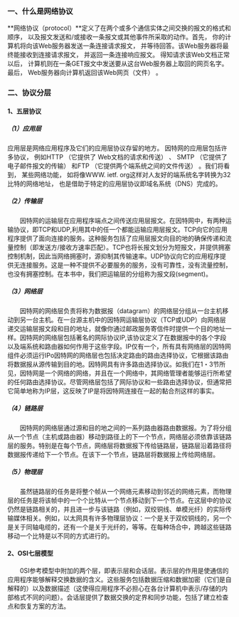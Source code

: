 ### 一、什么是网络协议

**网络协议（protocol）**定义了在两个或多个通信实体之间交换的报文的格式和顺序， 以及报文发送和/或接收一条报文或其他事件所采取的动作。首先， 你的计算机将向该Web服务器发送一条连接请求报文， 并等待回答。该Web服务器将最终能接收到连接请求报文， 并返回一条连接响应报文。 得知请求该Web文档正常以后， 计算机则在一条GET报文中发送要从这台Web服务器上取回的网页名字。 最后， Web服务器向计算机返回该Web网页（文件） 。

### 二、协议分层

#### 1、五层协议

##### （1）应用层  

应用层是网络应用程序及它们的应用层协议存留的地方。 因特网的应用层包括许多协议， 例如HTTP （它提供了 Web文档的请求和传送） 、 SMTP （它提供了电子邮件报文的传输） 和FTP （它提供两个端系统之间的文件传送） 。我们将看到， 某些网络功能， 如将像WWW. ietf. org这样对人友好的端系统名字转换为32比特的网络地址， 也是借助于特定的应用层协议即域名系统（DNS）完成的。 

##### （2）传输层

　　因特网的运输层在应用程序端点之间传送应用层报文。在因特网中，有两种运输协议，即TCP和UDP,利用其中的任一个都能运输应用层报文。TCP向它的应用程序提供了面向连接的服务。这种服务包括了应用层报文向目的地的确保传递和流量控制（即发送方/接收方速率匹配）。TCP也将长报文划分为短报文，并提供拥塞控制机制，因此当网络拥塞时，源抑制其传输速率。UDP协议向它的应用程序提供无连接服务。这是一种不提供不必要服务的服务，没有可靠性，没有流量控制，也没有拥塞控制。在本书中，我们把运输层的分组称为报文段(segment)。

##### （3）网络层  

　　因特网的网络层负责将称为数据报（datagram）的网络层分组从一台主机移动到另一台主机。在一台源主机中的因特网运输层协议（TCP或UDP）向网络层递交运输层报文段和目的地址，就像你通过邮政服务寄信件时提供一个目的地址一样。因特网的网络层包括著名的网际协议IP,该协议定义了在数据报中的各个字段以及端系统和路由器如何作用于这些字段。IP仅有一个，所有具有网络层的因特网组件必须运行IPo因特网的网络层也包括决定路由的路由选择协议，它根据该路由将数据报从源传输到目的地。因特网具有许多路由选择协议。如我们在1・3节所见，因特网是一个网络的网络，并且在一个网络中，其网络管理者能够运行所希望的任何路由选择协议。尽管网络层包括了网际协议和一些路由选择协议，但通常把它简单地称为IP层，这反映了IP是将因特网连接在一起的黏合剂这样的事实。

##### （4）链路层

　　因特网的网络层通过源和目的地之间的一系列路由器路由数据报。为了将分组从一个节点（主机或路由器）移动到路径上的下一个节点，网络层必须依靠该链路层的服务。特别是在每个节点，网络层将数据报下传给链路层，链路层沿着路径将数据报传递给下一个节点。在该下一个节点，链路层将数据报上传给网络层。

##### （5）物理层

　　虽然链路层的任务是将整个帧从一个网络元素移动到邻近的网络元素，而物理层的任务是将该帧中的一个个比特从一个节点移动到下一个节点。在这层中的协议仍然是链路相关的，并且进一步与该链路（例如，双绞铜线、单模光纤）的实际传输媒体相关。例如，以太网具有许多物理层协议：一个是关于双绞铜线的，另一个是关于同轴电缆的，还有一个是关于光纤的，等等。在每种场合中，跨越这些链路移动一个比特是以不同的方式进行的。

#### 2、OSI七层模型



　　0SI参考模型中附加的两个层，即表示层和会话层。表示层的作用是使通信的应用程序能够解释交换数据的含义。这些服务包括数据压缩和数据加密（它们是自解释的）以及数据描述（这使得应用程序不必担心在各台计算机中表示/存储的内部格式不同的问题）。会话层提供了数据交换的定界和同步功能，包括了建立检查点和恢复方案的方法。

